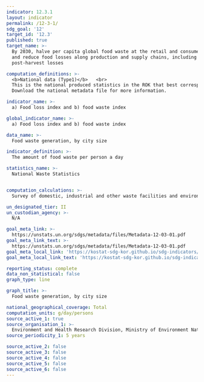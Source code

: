 ```yaml
---
indicator: 12.3.1
layout: indicator
permalink: /12-3-1/
sdg_goal: '12'
target_id: '12.3'
published: true
target_name: >-
  By 2030, halve per capita global food waste at the retail and consumer levels
  and reduce food losses along production and supply chains, including
  post-harvest losses

computation_definitions: >-
  <b>National data (Type1)</b>   <br>
  This is the national produced statistics in the ROK that best corresponds to the definition of UN SDGs indicators. <br>
  Download the national metadata file for more information.

indicator_name: >-
  a) Food loss index and b) food waste index

global_indicator_name: >-
  a) Food loss index and b) food waste index

data_name: >-
  Food waste generation, by city size 

indicator_definition: >-
  The amount of food waste per person a day 

statistics_name: >-
  National Waste Statistics 


computation_calculations: >-
  Survey of domestic, industrial and other waste facilities and environmental infrastructure facilities on waste sources and treatment. 

un_designated_tier: II
un_custodian_agency: >-
  N/A 

goal_meta_link: >-
  https://unstats.un.org/sdgs/metadata/files/Metadata-12-03-01.pdf   
goal_meta_link_text: >-
  https://unstats.un.org/sdgs/metadata/files/Metadata-12-03-01.pdf   
goal_meta_local_link: 'https://kostat-sdg-kor.github.io/sdg-indicators/public/data/Metadata-12-03-01_ENG.pdf'
goal_meta_local_link_text: 'https://kostat-sdg-kor.github.io/sdg-indicators/public/data/Metadata-12-03-01_ENG.pdf'

reporting_status: complete
data_non_statistical: false
graph_type: line

graph_title: >-
  Food waste generation, by city size 

national_geographical_coverage: Total
computation_units: g/day/persons
source_active_1: true
source_organisation_1: >-
  Environment and Health Research Division, Ministry of Environment National Institute of Environmental Research 
source_periodicity_1: 5 years

source_active_2: false
source_active_3: false
source_active_4: false
source_active_5: false
source_active_6: false
---
```

